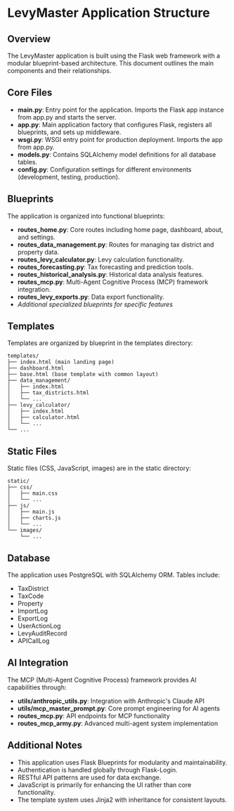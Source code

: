 # LevyMaster Application Structure

## Overview

The LevyMaster application is built using the Flask web framework with a modular blueprint-based architecture. This document outlines the main components and their relationships.

## Core Files

- **main.py**: Entry point for the application. Imports the Flask app instance from app.py and starts the server.
- **app.py**: Main application factory that configures Flask, registers all blueprints, and sets up middleware.
- **wsgi.py**: WSGI entry point for production deployment. Imports the app from app.py.
- **models.py**: Contains SQLAlchemy model definitions for all database tables.
- **config.py**: Configuration settings for different environments (development, testing, production).

## Blueprints

The application is organized into functional blueprints:

- **routes_home.py**: Core routes including home page, dashboard, about, and settings.
- **routes_data_management.py**: Routes for managing tax district and property data.
- **routes_levy_calculator.py**: Levy calculation functionality.
- **routes_forecasting.py**: Tax forecasting and prediction tools.
- **routes_historical_analysis.py**: Historical data analysis features.
- **routes_mcp.py**: Multi-Agent Cognitive Process (MCP) framework integration.
- **routes_levy_exports.py**: Data export functionality.
- _Additional specialized blueprints for specific features_

## Templates

Templates are organized by blueprint in the templates directory:

```
templates/
├── index.html (main landing page)
├── dashboard.html
├── base.html (base template with common layout)
├── data_management/
│   ├── index.html
│   ├── tax_districts.html
│   └── ...
├── levy_calculator/
│   ├── index.html
│   ├── calculator.html
│   └── ...
└── ...
```

## Static Files

Static files (CSS, JavaScript, images) are in the static directory:

```
static/
├── css/
│   ├── main.css
│   └── ...
├── js/
│   ├── main.js
│   ├── charts.js
│   └── ...
└── images/
    └── ...
```

## Database

The application uses PostgreSQL with SQLAlchemy ORM. Tables include:

- TaxDistrict
- TaxCode
- Property
- ImportLog
- ExportLog
- UserActionLog
- LevyAuditRecord
- APICallLog

## AI Integration

The MCP (Multi-Agent Cognitive Process) framework provides AI capabilities through:

- **utils/anthropic_utils.py**: Integration with Anthropic's Claude API
- **utils/mcp_master_prompt.py**: Core prompt engineering for AI agents
- **routes_mcp.py**: API endpoints for MCP functionality
- **routes_mcp_army.py**: Advanced multi-agent system implementation

## Additional Notes

- This application uses Flask Blueprints for modularity and maintainability.
- Authentication is handled globally through Flask-Login.
- RESTful API patterns are used for data exchange.
- JavaScript is primarily for enhancing the UI rather than core functionality.
- The template system uses Jinja2 with inheritance for consistent layouts.
